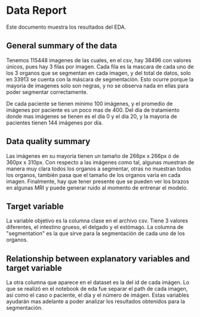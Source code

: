 # Data Report

Este documento muestra los resultados del EDA.

## General summary of the data

Tenemos 115448 imagenes de las cuales, en el csv, hay 38496 con valores únicos, pues hay 3 filas por imagen. Cada fila es la mascara de cada uno de los 3 organos que se segmentan en cada imagen, y del total de datos, solo en 33913 se cuenta con la máscara de segmentación. Esto ocurre porque la mayoria de imagenes solo son negras, y no se observa nada en ellas para poder segmentar correctamente. 

De cada paciente se tienen mínimo 100 imágenes, y el promedio de imágenes por paciente es un poco mas de 400. Del día de tratamiento donde mas imágenes se tienen es el día 0 y el día 20, y la mayoria de pacientes tienen 144 imágenes por día. 
## Data quality summary
Las imágenes en su mayoria tienen un tamaño de 266px x 266px ó de 360px x 310px. Con respecto a las imágenes como tal, algunas muestran de manera muy clara todos los organos a segmentar, otras no muestran todos los organos, también pasa que el tamaño de los organos varía en cada imagen. Finalmente, hay que tener presente que se pueden ver los brazos en algunas MRI y puede generar ruido al momento de entrenar el modelo.  

## Target variable
La variable objetivo es la columna clase en el archivo csv. Tiene 3 valores diferentes, el intestino grueso, el delgado y el estómago. La columna de "segmentation" es la que sirve para la segmentación de cada uno de los organos. 


## Relationship between explanatory variables and target variable
La otra columna que aparece en el dataset es la del id de cada imágen. Lo que se realizó en el notebook de eda fue separar el path de cada imagen, así como el caso o paciente, el día y el número de imágen. Estas variables ayudarán mas adelante a poder analizar los resultados obtenidos para la segmentación. 

